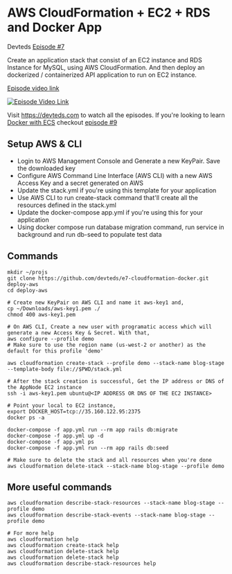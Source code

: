 # AWS CloudFormation + EC2 + RDS and Docker App

Devteds [Episode #7](https://devteds.com/episodes/7-create-aws-cloudformation-stack-for-ec2-rds-and-deploy-docker-app)

Create an application stack that consist of an EC2 instance and RDS Instance for MySQL, using AWS CloudFormation. And then deploy an dockerized / containerized API application to run on EC2 instance.

[Episode video link](https://youtu.be/8J0g_xWUzV0)

[![Episode Video Link](https://i.ytimg.com/vi/8J0g_xWUzV0/hqdefault.jpg)](https://youtu.be/8J0g_xWUzV0)

Visit https://devteds.com to watch all the episodes. If you're looking to learn [Docker with ECS](https://github.com/devteds/e9-cloudformation-docker-ecs) checkout [episode #9](https://devteds.com/episodes/9-docker-on-amazon-ecs-using-cloudformation)

## Setup AWS & CLI

- Login to AWS Management Console and Generate a new KeyPair. Save the downloaded key
- Configure AWS Command Line Interface (AWS CLI) with a new AWS Access Key and a secret generated on AWS
- Update the stack.yml if you're using this template for your application
- Use AWS CLI to run create-stack command that'll create all the resources defined in the stack.yml
- Update the docker-compose app.yml if you're using this for your application
- Using docker compose run database migration command, run service in background and run db-seed to populate test data

## Commands

```
mkdir ~/projs
git clone https://github.com/devteds/e7-cloudformation-docker.git deploy-aws
cd deploy-aws

# Create new KeyPair on AWS CLI and name it aws-key1 and,
cp ~/Downloads/aws-key1.pem ./
chmod 400 aws-key1.pem

# On AWS CLI, Create a new user with programatic access which will generate a new Access Key & Secret. With that,
aws configure --profile demo
# Make sure to use the region name (us-west-2 or another) as the default for this profile 'demo'

aws cloudformation create-stack --profile demo --stack-name blog-stage --template-body file://$PWD/stack.yml

# After the stack creation is successful, Get the IP address or DNS of the AppNode EC2 instance
ssh -i aws-key1.pem ubuntu@<IP ADDRESS OR DNS OF THE EC2 INSTANCE>

# Point your local to EC2 instance,
export DOCKER_HOST=tcp://35.160.122.95:2375
docker ps -a

docker-compose -f app.yml run --rm app rails db:migrate
docker-compose -f app.yml up -d
docker-compose -f app.yml ps
docker-compose -f app.yml run --rm app rails db:seed

# Make sure to delete the stack and all resources when you're done
aws cloudformation delete-stack --stack-name blog-stage --profile demo
```

## More useful commands

```
aws cloudformation describe-stack-resources --stack-name blog-stage --profile demo
aws cloudformation describe-stack-events --stack-name blog-stage --profile demo

# For more help
aws cloudformation help
aws cloudformation create-stack help
aws cloudformation delete-stack help
aws cloudformation delete-stack help
aws cloudformation describe-stack-resources help
```

